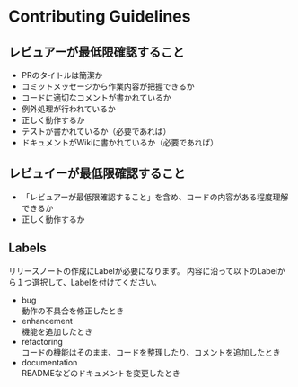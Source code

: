 # Contributing Guidelines

## レビュアーが最低限確認すること

- PRのタイトルは簡潔か
- コミットメッセージから作業内容が把握できるか
- コードに適切なコメントが書かれているか
- 例外処理が行われているか
- 正しく動作するか
- テストが書かれているか（必要であれば）
- ドキュメントがWikiに書かれているか（必要であれば）

## レビュイーが最低限確認すること

- 「レビュアーが最低限確認すること」を含め、コードの内容がある程度理解できるか
- 正しく動作するか

## Labels

リリースノートの作成にLabelが必要になります。
内容に沿って以下のLabelから１つ選択して、Labelを付けてください。

- bug\
  動作の不具合を修正したとき
- enhancement\
  機能を追加したとき
- refactoring\
  コードの機能はそのまま、コードを整理したり、コメントを追加したとき
- documentation\
  READMEなどのドキュメントを変更したとき
